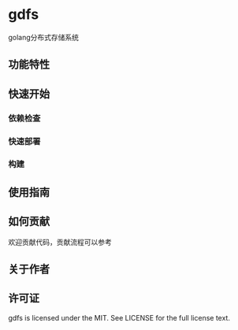 # gdfs
golang分布式存储系统

## 功能特性


## 快速开始

### 依赖检查

### 快速部署

### 构建

## 使用指南

## 如何贡献
欢迎贡献代码，贡献流程可以参考

## 关于作者

## 许可证
gdfs is licensed under the MIT. See LICENSE for the full license text.